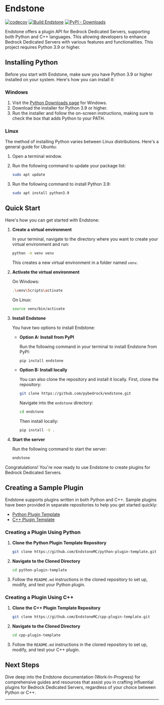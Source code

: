 # Endstone

[![codecov](https://codecov.io/gh/EndstoneMC/endstone/graph/badge.svg?token=GQ6IX9GDT1)](https://codecov.io/gh/EndstoneMC/endstone)
[![Build Endstone](https://github.com/EndstoneMC/endstone/actions/workflows/build.yml/badge.svg)](https://github.com/EndstoneMC/endstone/actions/workflows/build.yml)
[![PyPI - Downloads](https://img.shields.io/pypi/dm/endstone)](https://pypi.org/project/endstone)

Endstone offers a plugin API for Bedrock Dedicated Servers, supporting both Python and C++ languages. This
allowing developers to enhance Bedrock Dedicated Servers with various features and functionalities. This project
requires Python 3.9 or higher.

## Installing Python

Before you start with Endstone, make sure you have Python 3.9 or higher installed on your system. Here's how you can
install it:

### Windows

1. Visit the [Python Downloads page](https://www.python.org/downloads/) for Windows.
2. Download the installer for Python 3.9 or higher.
3. Run the installer and follow the on-screen instructions, making sure to check the box that adds Python to your PATH.

### Linux

The method of installing Python varies between Linux distributions. Here's a general guide for Ubuntu:

1. Open a terminal window.
2. Run the following command to update your package list:

   ```bash
   sudo apt update
   ```

3. Run the following command to install Python 3.9:

   ```bash
   sudo apt install python3.9
   ```

## Quick Start

Here's how you can get started with Endstone:

1. **Create a virtual environment**

   In your terminal, navigate to the directory where you want to create your virtual environment and run:

   ```bash
   python -m venv venv
   ```

   This creates a new virtual environment in a folder named `venv`.

2. **Activate the virtual environment**

   On Windows:

   ```bash
   .\venv\Scripts\activate
   ```

   On Linux:

   ```bash
   source venv/bin/activate
   ```

3. **Install Endstone**

   You have two options to install Endstone:

    - **Option A: Install from PyPI**

      Run the following command in your terminal to install Endstone from PyPI:

      ```bash
      pip install endstone
      ```

    - **Option B: Install locally**

      You can also clone the repository and install it locally. First, clone the repository:

      ```bash
      git clone https://github.com/pybedrock/endstone.git
      ```

      Navigate into the `endstone` directory:

      ```bash
      cd endstone
      ```

      Then install locally:

      ```bash
      pip install -U .
      ```

4. **Start the server**

   Run the following command to start the server:

   ```bash
   endstone
   ```

Congratulations! You're now ready to use Endstone to create plugins for Bedrock Dedicated Servers.

## Creating a Sample Plugin

Endstone supports plugins written in both Python and C++. Sample plugins have been provided in separate repositories to
help you get started quickly:

- [Python Plugin Template](https://github.com/EndstoneMC/python-plugin-template)
- [C++ Plugin Template](https://github.com/EndstoneMC/cpp-plugin-template)

### Creating a Plugin Using Python

1. **Clone the Python Plugin Template Repository**

   ```bash
   git clone https://github.com/EndstoneMC/python-plugin-template.git
   ```

2. **Navigate to the Cloned Directory**

   ```bash
   cd python-plugin-template
   ```

3. Follow the `README.md` instructions in the cloned repository to set up, modify, and test your Python plugin.

### Creating a Plugin Using C++

1. **Clone the C++ Plugin Template Repository**

   ```bash
   git clone https://github.com/EndstoneMC/cpp-plugin-template.git
   ```

2. **Navigate to the Cloned Directory**

   ```bash
   cd cpp-plugin-template
   ```

3. Follow the `README.md` instructions in the cloned repository to set up, modify, and test your C++ plugin.

## Next Steps

Dive deep into the Endstone documentation (Work-In-Progress) for comprehensive guides and resources that assist you in
crafting influential plugins for Bedrock Dedicated Servers, regardless of your choice between Python or C++.

---